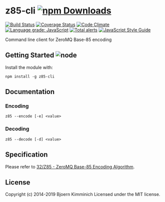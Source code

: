 # z85-cli [![npm Downloads](https://img.shields.io/npm/dm/z85-cli.svg)](https://www.npmjs.com/package/z85-cli)

[![Build Status](https://secure.travis-ci.org/bkimminich/z85-cli.png?branch=master)](http://travis-ci.org/bkimminich/z85-cli)
[![Coverage Status](https://img.shields.io/coveralls/bkimminich/z85-cli.svg)](https://coveralls.io/r/bkimminich/z85-cli)
[![Code Climate](https://codeclimate.com/github/bkimminich/z85-cli/badges/gpa.svg)](https://codeclimate.com/github/bkimminich/z85-cli)
[![Language grade: JavaScript](https://img.shields.io/lgtm/grade/javascript/g/bkimminich/z85-cli.svg?logo=lgtm&logoWidth=18)](https://lgtm.com/projects/g/bkimminich/z85-cli/context:javascript)
[![Total alerts](https://img.shields.io/lgtm/alerts/g/bkimminich/z85-cli.svg?logo=lgtm&logoWidth=18)](https://lgtm.com/projects/g/bkimminich/z85-cli/alerts/)
[![JavaScript Style Guide](https://img.shields.io/badge/code%20style-standard-brightgreen.svg)](http://standardjs.com/)

Command line client for ZeroMQ Base-85 encoding

## Getting Started ![node](https://img.shields.io/node/v/z85-cli.svg)

Install the module with:

```
npm install -g z85-cli
```

## Documentation

### Encoding
```
z85 --encode [-e] <value>
```

### Decoding
```
z85 --decode [-d] <value>
```

## Specification

Please refer to [32/Z85 - ZeroMQ Base-85 Encoding Algorithm](http://rfc.zeromq.org/spec:32). 

## License
Copyright (c) 2014-2019 Bjoern Kimminich
Licensed under the MIT license.

